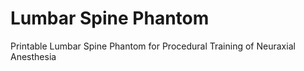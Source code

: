 # Lumbar Spine Phantom
Printable Lumbar Spine Phantom for Procedural Training of Neuraxial Anesthesia
